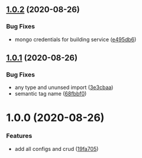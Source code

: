 ## [1.0.2](https://github.com/ngaxavi/building-service/compare/v1.0.1...v1.0.2) (2020-08-26)


### Bug Fixes

* mongo credentials for building service ([e495db6](https://github.com/ngaxavi/building-service/commit/e495db69e86d6bf32044bea9cda9de39998260d6))

## [1.0.1](https://github.com/ngaxavi/building-service/compare/v1.0.0...v1.0.1) (2020-08-26)


### Bug Fixes

* any type and ununsed import ([3e3cbaa](https://github.com/ngaxavi/building-service/commit/3e3cbaaf57477ab91a388663b4704b353616fda6))
* semantic tag name ([68fbbf0](https://github.com/ngaxavi/building-service/commit/68fbbf0efb27ed6353a6b6081f0b71608d8334e1))

# 1.0.0 (2020-08-26)


### Features

* add all configs and crud ([19fa705](https://github.com/ngaxavi/building-service/commit/19fa705fa5e12431c1effe2495cce3d56b9d003c))
